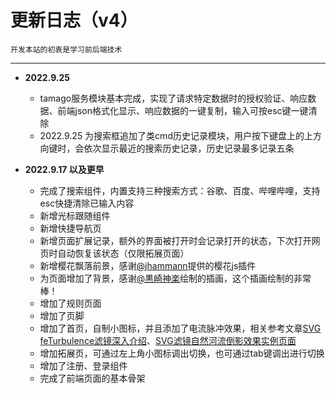 # 更新日志（v4）

    开发本站的初衷是学习前后端技术

<hr>

- **2022.9.25** 
  - tamago服务模块基本完成，实现了请求特定数据时的授权验证、响应数据、前端json格式化显示、响应数据的一键复制，输入可按esc键一键清除
  - 2022.9.25 为搜索框追加了类cmd历史记录模块，用户按下键盘上的上方向键时，会依次显示最近的搜索历史记录，历史记录最多记录五条

- **2022.9.17 以及更早**
  - 完成了搜索组件，内置支持三种搜索方式：谷歌、百度、哔哩哔哩，支持esc快捷清除已输入内容
  - 新增光标跟随组件
  - 新增快捷导航页
  - 新增页面扩展记录，额外的界面被打开时会记录打开的状态，下次打开网页时自动恢复该状态（仅限拓展页面）
  - 新增樱花飘落前景，感谢[@jhammann](https://github.com/jhammann/sakura)提供的樱花js插件
  - 为页面增加了背景，感谢[@黒崎神楽](https://www.pixiv.net/users/2005325)绘制的插画，这个插画绘制的非常棒！
  - 增加了规则页面
  - 增加了页脚
  - 增加了首页，自制小图标，并且添加了电流脉冲效果，相关参考文章[SVG feTurbulence滤镜深入介绍](https://www.zhangxinxu.com/wordpress/2020/10/svg-feturbulence/)、[SVG滤镜自然河流倒影效果实例页面](https://www.zhangxinxu.com/study/202010/svg-reflection-water-demo.php)
  - 增加拓展页，可通过左上角小图标调出切换，也可通过tab键调出进行切换
  - 增加了注册、登录组件
  - 完成了前端页面的基本骨架